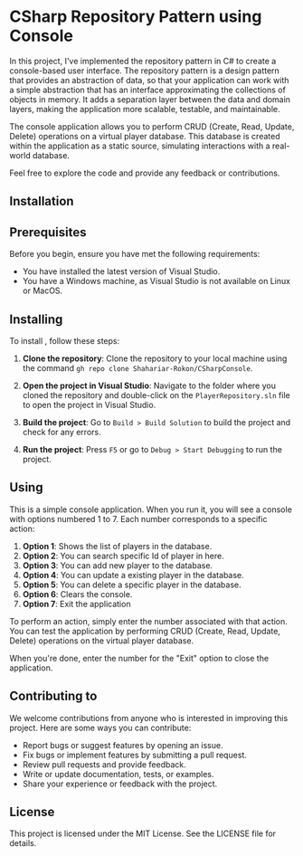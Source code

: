 # CSharp Repository Pattern using Console

In this project, I've implemented the repository pattern in C# to create a console-based user interface. The repository pattern is a design pattern that provides an abstraction of data, so that your application can work with a simple abstraction that has an interface approximating the collections of objects in memory. It adds a separation layer between the data and domain layers, making the application more scalable, testable, and maintainable.

The console application allows you to perform CRUD (Create, Read, Update, Delete) operations on a virtual player database. This database is created within the application as a static source, simulating interactions with a real-world database.

Feel free to explore the code and provide any feedback or contributions.


## Installation

## Prerequisites

Before you begin, ensure you have met the following requirements:

- You have installed the latest version of Visual Studio.
- You have a Windows machine, as Visual Studio is not available on Linux or MacOS.

## Installing <PlayerRepository>

To install <PlayerRepository>, follow these steps:

1. **Clone the repository**: Clone the repository to your local machine using the command `gh repo clone Shahariar-Rokon/CSharpConsole`.

2. **Open the project in Visual Studio**: Navigate to the folder where you cloned the repository and double-click on the `PlayerRepository.sln` file to open the project in Visual Studio.

3. **Build the project**: Go to `Build > Build Solution` to build the project and check for any errors.

4. **Run the project**: Press `F5` or go to `Debug > Start Debugging` to run the project.

## Using <PlayerRepository>

This is a simple console application. When you run it, you will see a console with options numbered 1 to 7. Each number corresponds to a specific action:

1. **Option 1**: Shows the list of players in the database.
2. **Option 2**: You can search specific Id of player in here.
3. **Option 3**: You can add new player to the database.
4. **Option 4**: You can update a existing player in the database.
5. **Option 5**: You can delete a specific player in the database.
6. **Option 6**: Clears the console.
7. **Option 7**: Exit the application

To perform an action, simply enter the number associated with that action. You can test the application by performing CRUD (Create, Read, Update, Delete) operations on the virtual player database.

When you're done, enter the number for the "Exit" option to close the application.
## Contributing to <PlayerRepository>

We welcome contributions from anyone who is interested in improving this project. Here are some ways you can contribute:

- Report bugs or suggest features by opening an issue.
- Fix bugs or implement features by submitting a pull request.
- Review pull requests and provide feedback.
- Write or update documentation, tests, or examples.
- Share your experience or feedback with the project.
  
## License

This project is licensed under the MIT License. See the LICENSE file for details.
